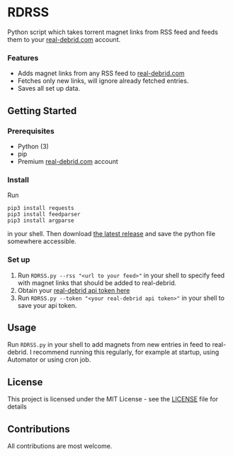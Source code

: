 # RDRSS
Python script which takes torrent magnet links from RSS feed and feeds them to your [real-debrid.com](https://real-debrid.com) account.

### Features
- Adds magnet links from any RSS feed to [real-debrid.com](https://real-debrid.com)
- Fetches only new links, will ignore already fetched entries.
- Saves all set up data.

## Getting Started
### Prerequisites
- Python (3)
- pip
- Premium [real-debrid.com](https://real-debrid.com) account

### Install
Run 
```
pip3 install requests
pip3 install feedparser
pip3 install argparse
``` 
in your shell. 
Then download [the latest release](https://github.com/CaptainMishan/RDRSS/releases/latest) and save the python file somewhere accessible.

### Set up
1. Run `RDRSS.py --rss "<url to your feed>"` in your shell to specify feed with magnet links that should be added to real-debrid.
2. Obtain your [real-debrid api token here](https://real-debrid.com/apitoken)
3. Run `RDRSS.py --token "<your real-debrid api token>"` in your shell to save your api token.

## Usage
Run `RDRSS.py` in your shell to add magnets from new entries in feed to real-debrid.
I recommend running this regularly, for example at startup, using Automator or using cron job.

## License
This project is licensed under the MIT License - see the [LICENSE](/LICENSE) file for details

## Contributions
All contributions are most welcome.
